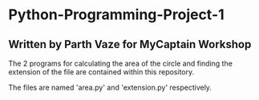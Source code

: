 # Python-Programming-Project-1
## Written by Parth Vaze for MyCaptain Workshop

The 2 programs for calculating the area of the circle and finding the extension of the file are contained within this repository.

The files are named 'area.py' and 'extension.py' respectively.
